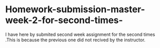 # Homework-submission-master-week-2-for-second-times-
I have here by submited second week assignment for the second times .This is because the previous one did not recived by the instructor.
